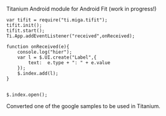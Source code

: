 Titanium Android module for Android Fit (work in progress!)

```
var tifit = require("ti.miga.tifit");
tifit.init();
tifit.start();
Ti.App.addEventListener("received",onReceived);

function onReceived(e){
	console.log("hier");
	var l = $.UI.create("Label",{
		text:  e.type + ": " + e.value
	});
	$.index.add(l);
}


$.index.open();
```

Converted one of the google samples to be used in Titanium.
